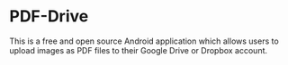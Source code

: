PDF-Drive
=========

This is a free and open source Android application which allows users to upload images as PDF files to their Google Drive or Dropbox account.
